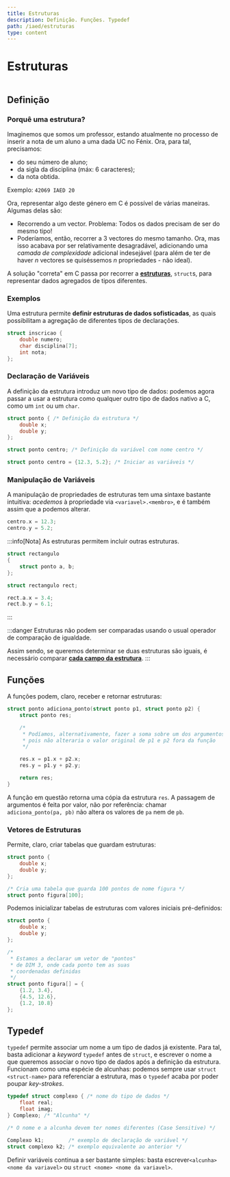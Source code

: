 ```yaml
---
title: Estruturas
description: Definição. Funções. Typedef
path: /iaed/estruturas
type: content
---
```


# Estruturas

```toc

```

## Definição

### Porquê uma estrutura?

Imaginemos que somos um professor, estando atualmente no processo de inserir a nota de um aluno a uma dada UC no Fénix. Ora, para tal, precisamos:

- do seu número de aluno;
- da sigla da disciplina (máx: 6 caracteres);
- da nota obtida.

Exemplo: `42069 IAED 20`

Ora, representar algo deste género em C é possível de várias maneiras. Algumas delas são:

- Recorrendo a um vector. Problema: Todos os dados precisam de ser do mesmo tipo!
- Poderíamos, então, recorrer a 3 vectores do mesmo tamanho. Ora, mas isso acabava por ser relativamente desagradável, adicionando uma _camada de complexidade_ adicional indesejável (para além de ter de haver $n$ vectores se quiséssemos $n$ propriedades - não ideal).

A solução "correta" em C passa por recorrer a [**estruturas**](color:green), `struct`s, para representar dados agregados de tipos diferentes.

### Exemplos

Uma estrutura permite **definir estruturas de dados sofisticadas**, as quais possibilitam a agregação de diferentes tipos de declarações.

```c
struct inscricao {
    double numero;
    char disciplina[7];
    int nota;
};
```

### Declaração de Variáveis

A definição da estrutura introduz um novo tipo de dados: podemos agora passar a usar a estrutura como qualquer outro tipo de dados nativo a C, como um `int` ou um `char`.

```c
struct ponto { /* Definição da estrutura */
    double x;
    double y;
};

struct ponto centro; /* Definição da variável com nome centro */

struct ponto centro = {12.3, 5.2}; /* Iniciar as variáveis */
```

### Manipulação de Variáveis

A manipulação de propriedades de estruturas tem uma sintaxe bastante intuitiva: _acedemos_ à propriedade via `<variavel>.<membro>`, e é também assim que a podemos alterar.

```c
centro.x = 12.3;
centro.y = 5.2;
```

:::info[Nota]
As estruturas permitem incluir outras estruturas.

```c
struct rectangulo
{
    struct ponto a, b;
};

struct rectangulo rect;

rect.a.x = 3.4;
rect.b.y = 6.1;
```

:::

:::danger
Estruturas não podem ser comparadas usando o usual operador de comparação de igualdade.

Assim sendo, se queremos determinar se duas estruturas são iguais, é necessário comparar [**cada campo da estrutura**](color:red).
:::

## Funções

A funções podem, claro, receber e retornar estruturas:

```c
struct ponto adiciona_ponto(struct ponto p1, struct ponto p2) {
    struct ponto res;

    /*
     * Podíamos, alternativamente, fazer a soma sobre um dos argumentos
     * pois não alteraria o valor original de p1 e p2 fora da função
     */

    res.x = p1.x + p2.x;
    res.y = p1.y + p2.y;

    return res;
}
```

A função em questão retorna uma cópia da estrutura `res`. A passagem de argumentos é feita por valor, não por referência: chamar `adiciona_ponto(pa, pb)` não altera os valores de `pa` nem de `pb`.

### Vetores de Estruturas

Permite, claro, criar tabelas que guardam estruturas:

```c
struct ponto {
    double x;
    double y;
};

/* Cria uma tabela que guarda 100 pontos de nome figura */
struct ponto figura[100];
```

Podemos inicializar tabelas de estruturas com valores iniciais pré-definidos:

```c
struct ponto {
    double x;
    double y;
};

/*
 * Estamos a declarar um vetor de "pontos"
 * de DIM 3, onde cada ponto tem as suas
 * coordenadas definidas
 */
struct ponto figura[] = {
    {1.2, 3.4},
    {4.5, 12.6},
    {1.2, 10.8}
};
```

## Typedef

`typedef` permite associar um nome a um tipo de dados já existente. Para tal, basta adicionar a _keyword_ `typedef` antes de `struct`, e escrever o nome a que queremos associar o novo tipo de dados após a definição da estrutura. Funcionam como uma espécie de alcunhas: podemos sempre usar `struct <struct-name>` para referenciar a estrutura, mas o `typedef` acaba por poder poupar _key-strokes_.

```c
typedef struct complexo { /* nome do tipo de dados */
    float real;
    float imag;
} Complexo; /* "Alcunha" */

/* O nome e a alcunha devem ter nomes diferentes (Case Sensitive) */

Complexo k1;        /* exemplo de declaração de variável */
struct complexo k2; /* exemplo equivalente ao anterior */
```

Definir variáveis continua a ser bastante simples: basta escrever`<alcunha> <nome da variavel>` ou `struct <nome> <nome da variavel>`.
